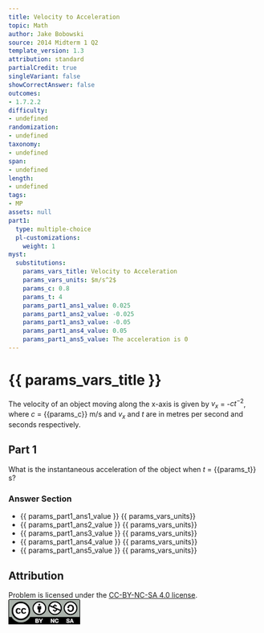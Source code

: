 ```yaml
---
title: Velocity to Acceleration
topic: Math
author: Jake Bobowski
source: 2014 Midterm 1 Q2
template_version: 1.3
attribution: standard
partialCredit: true
singleVariant: false
showCorrectAnswer: false
outcomes:
- 1.7.2.2
difficulty:
- undefined
randomization:
- undefined
taxonomy:
- undefined
span:
- undefined
length:
- undefined
tags:
- MP
assets: null
part1:
  type: multiple-choice
  pl-customizations:
    weight: 1
myst:
  substitutions:
    params_vars_title: Velocity to Acceleration
    params_vars_units: $m/s^2$
    params_c: 0.8
    params_t: 4
    params_part1_ans1_value: 0.025
    params_part1_ans2_value: -0.025
    params_part1_ans3_value: -0.05
    params_part1_ans4_value: 0.05
    params_part1_ans5_value: The acceleration is 0
---
```

# {{ params_vars_title }}
The velocity of an object moving along the x-axis is given by $v_x$ = -$ct^{-2}$, where $c$ = {{params_c}} m/s
and $v_x$ and $t$ are in metres per second and seconds respectively.

## Part 1

What is the instantaneous acceleration of the object when $t$ = {{params_t}} s?

### Answer Section

- {{ params_part1_ans1_value }} {{ params_vars_units}}
- {{ params_part1_ans2_value }} {{ params_vars_units}}
- {{ params_part1_ans3_value }} {{ params_vars_units}}
- {{ params_part1_ans4_value }} {{ params_vars_units}}
- {{ params_part1_ans5_value }} {{ params_vars_units}}

## Attribution

Problem is licensed under the [CC-BY-NC-SA 4.0 license](https://creativecommons.org/licenses/by-nc-sa/4.0/).<br> ![The Creative Commons 4.0 license requiring attribution-BY, non-commercial-NC, and share-alike-SA license.](https://raw.githubusercontent.com/firasm/bits/master/by-nc-sa.png)